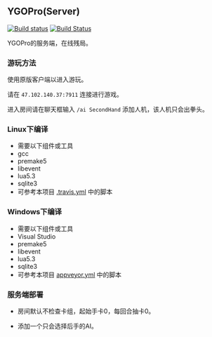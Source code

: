 ## YGOPro(Server)
[![Build status](https://ci.appveyor.com/api/projects/status/qgkqi6o0wq7qn922/branch/server?svg=true)](https://ci.appveyor.com/project/zh99998/ygopro/branch/server)
[![Build Status](https://travis-ci.org/moecube/ygopro.svg?branch=server)](https://travis-ci.org/moecube/ygopro)

YGOPro的服务端，在线残局。

### 游玩方法

使用原版客户端以进入游玩。

请在 `47.102.140.37:7911` 连接进行游戏。

进入房间请在聊天框输入 `/ai SecondHand` 添加人机，该人机只会出拳头。

### Linux下编译
* 需要以下组件或工具
 * gcc
 * premake5
 * libevent
 * lua5.3
 * sqlite3
* 可参考本项目 [.travis.yml](https://github.com/mycard/ygopro/blob/server/.travis.yml) 中的脚本

### Windows下编译
* 需要以下组件或工具
 * Visual Studio
 * premake5
 * libevent
 * lua5.3
 * sqlite3
* 可参考本项目 [appveyor.yml](https://github.com/mycard/ygopro/blob/server/appveyor.yml) 中的脚本

### 服务端部署

- 房间默认不检查卡组，起始手卡0，每回合抽卡0。

- 添加一个只会选择后手的AI。